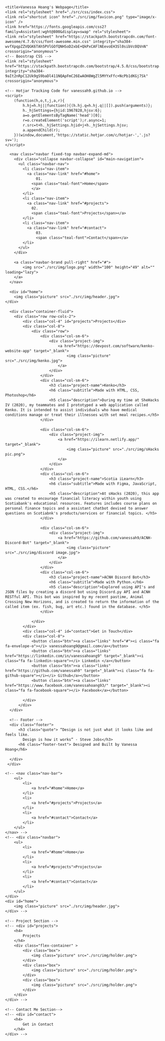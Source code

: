 <!DOCTYPE html>
<html lang="en">
<head>
    <meta charset="UTF-8">
    <meta name="viewport" content="width=device-width, initial-scale=1.0">


    <title>Vanessa Hoang's Webpage</title>
    <link rel="stylesheet" href="./src/css/index.css">
    <link rel="shortcut icon" href="./src/img/favicon.png" type="image/x-icon" />
    <link href="https://fonts.googleapis.com/css2?family=Assistant:wght@800&display=swap" rel="stylesheet">
    <link rel="stylesheet" href="https://stackpath.bootstrapcdn.com/font-awesome/4.7.0/css/font-awesome.min.css" integrity="sha384-wvfXpqpZZVQGK6TAh5PVlGOfQNHSoD2xbE+QkPxCAFlNEevoEH3Sl0sibVcOQVnN" crossorigin="anonymous">
    <!-- Boostrap CSS -->
    <link rel="stylesheet" href="https://stackpath.bootstrapcdn.com/bootstrap/4.5.0/css/bootstrap.min.css" integrity="sha384-9aIt2nRpC12Uk9gS9baDl411NQApFmC26EwAOH8WgZl5MYYxFfc+NcPb1dKGj7Sk" crossorigin="anonymous">
    
    <!-- Hotjar Tracking Code for vanessah9.github.io -->
    <script>
        (function(h,o,t,j,a,r){
            h.hj=h.hj||function(){(h.hj.q=h.hj.q||[]).push(arguments)};
            h._hjSettings={hjid:1967828,hjsv:6};
            a=o.getElementsByTagName('head')[0];
            r=o.createElement('script');r.async=1;
            r.src=t+h._hjSettings.hjid+j+h._hjSettings.hjsv;
            a.appendChild(r);
        })(window,document,'https://static.hotjar.com/c/hotjar-','.js?sv=');
    </script>
</head>
<body>
    <!-- <nav class="navbar fixed-top">
        <a class="navbar-brand" href="#">
          <img src="./src/img/logo.png" width="100" height="49" alt="" loading="lazy">
        </a>
        <ul>
            <li>
                <a href="#home">Home</a> 
            </li>
            <li> 
                <a href="#projects">Projects</a> 
            </li>
            <li> 
                <a href="#contact">Contact</a> 
            </li>
        </ul>
      </nav> -->

      <nav class="navbar fixed-top navbar-expand-md">
        <div class="collapse navbar-collapse" id="main-navigation">
          <ul class="navbar-nav">
            <li class="nav-item">
              <a class="nav-link" href="#home">
                  01.
                <span class="teal-font">Home</span>
                </a>
            </li>
            <li class="nav-item">
              <a class="nav-link" href="#projects">
                02.
                <span class="teal-font">Projects</span></a>
            </li>
            <li class="nav-item">
              <a class="nav-link" href="#contact">
                  03.
                  <span class="teal-font">Contact</span></a>
            </li>
          </ul>
        </div>

        <a class="navbar-brand pull-right" href="#">
            <img src="./src/img/logo.png" width="100" height="49" alt="" loading="lazy">
        </a>
      </nav>
      
      <div id="home">
        <img class="picture" src="./src/img/header.jpg">
    </div>

      <div class="container-fluid">
        <div class="row row-cols-2">
            <div class="col-4" id="projects">Projects</div>
            <div class="col-8"> 
                <div class="row">
                    <div class="col-sm-6">
                        <div class="project-img">
                            <a href="https://devpost.com/software/kenko-website-app" target="_blank">
                                <img class="picture" src="./src/img/kenko.jpg">
                            </a>
                        </div>
                    </div>
                    <div class="col-sm-6">
                        <h3 class="project-name">Kenko</h3>
                        <h6 class="subtitle">Made with HTML, CSS, Photoshop</h6>
                        <h5 class="description">During my time at SheHacks IV (2020), my teammates and I prototyped a web application called Kenko. It is intended to assist individuals who have medical conditions manage or treat their illnesses with set meal recipes.</h5>
                    </div>

                    <div class="col-sm-6">
                        <div class="project-img">
                            <a href="https://ilearn.netlify.app/" target="_blank">
                                <img class="picture" src="./src/img/sHacks pic.png">
                            </a>
                        </div>
                    </div>
                    <div class="col-sm-6">
                        <h3 class="project-name">Scotia iLearn</h3>
                        <h6 class="subtitle">Made with Figma, JavaScript, HTML, CSS.</h6>
                        <h5 class="description">At sHacks (2020), this app was created to encourage financial literacy within youth using Scotiabank's educational resources. Features includes course plans on personal finance topics and a assistant chatbot devised to answer questions on Scotiabnk's products/services or financial topics. </h5>
                    </div>

                    <div class="col-sm-6">
                        <div class="project-img">
                            <a href="https://github.com/vanessah9/ACNH-Discord-Bot" target="_blank">
                                <img class="picture" src="./src/img/discord image.jpg">
                            </a>
                        </div>
                    </div>
                    <div class="col-sm-6">
                        <h3 class="project-name">ACNH Discord Bot</h3>
                        <h6 class="subtitle">Made with Python.</h6>
                        <h5 class="description">Explored using API's and JSON files by creating a discord bot using Discord.py API and ACNH RESTful API. This bot was inspired by my recent pastime, Animal Crossing New Horizons, and is created to return the information of the called item (ex. fish, bug, art etc.) found in the database. </h5>
                    </div>

                </div>
            </div>
            <div class="col-4" id="contact">Get in Touch</div>
            <div class="col-8">
                <button class="btn"><a class="links" href="#"><i class="fa fa-envelope-o"></i> vanessahoang9@gmail.com</a></button>
                <button class="btn"><a class="links" href="https://linkedin.com/in/vanessahoang9" target="_blank"><i class="fa fa-linkedin-square"></i> Linkedin </a></button>
                <button class="btn"><a class="links" href="https://github.com/vanessah9" target="_blank"><i class="fa fa-github-square"></i></i> Github</a></button>
                <button class="btn"><a class="links" href="https://www.facebook.com/vanessahoang93/" target="_blank"><i class="fa fa-facebook-square"></i> Facebook</a></button>

            </div>
          </div>
      </div>

      <!-- Footer -->
      <div class="footer">
          <h3 class="quote"> “Design is not just what it looks like and feels like. 
            Design is how it works” - Steve Jobs</h3>
          <h6 class="footer-text"> Designed and Built by Vanessa Hoang</h6>

      </div>
     </div>

</body>
</html>


<!-- <div id="projects">
    <h4>
        Projects
    </h4>
    <div class="flex-container" >
        <div class="box">
            <img class="picture" src="./src/img/holder.png">
        </div>
        <div class="box">
            <img class="picture" src="./src/img/holder.png">
        </div>
        <div class="box">
            <img class="picture" src="./src/img/holder.png">
        </div>
    </div>
</div>  -->

<!-- 
        <h3>
            Hi I'm
            <span class="teal-font">Vanessa Hoang</span>
            a Computer Science student with a passion for 
            <span id="interest">design and technology</span> 
            attending
            <span class="teal-font"> Ryerson University</span>
            in Toronto, Canada.
        </h3> 
-->

<!-- Introduction Section -->
    <!-- <nav class="nav-bar">
        <ul>
            <li>
                <a href="#home">Home</a> 
            </li>
            <li> 
                <a href="#projects">Projects</a> 
            </li>
            <li> 
                <a href="#contact">Contact</a> 
            </li>
        </ul>
    </nav> -->
    <!-- <div class="navbar">
        <ul>
            <li>
                <a href="#home">Home</a> 
            </li>
            <li> 
                <a href="#projects">Projects</a> 
            </li>
            <li> 
                <a href="#contact">Contact</a> 
            </li>
        </ul>
    </div>
    <div id="home">
        <img class="picture" src="./src/img/header.jpg">
    </div> -->

    <!-- Project Section -->
    <!-- <div id="projects">
        <h4>
            Projects
        </h4>
        <div class="flex-container" >
            <div class="box">
                <img class="picture" src="./src/img/holder.png">
            </div>
            <div class="box">
                <img class="picture" src="./src/img/holder.png">
            </div>
            <div class="box">
                <img class="picture" src="./src/img/holder.png">
            </div>
        </div>
    </div> -->

    <!-- Contact Me Section-->
    <!-- <div id="contact">
        <h4>
            Get in Contact
        </h4>
    </div> -->
